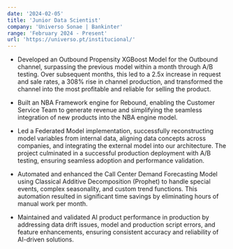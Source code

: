 ```yaml
---
date: '2024-02-05'
title: 'Junior Data Scientist'
company: 'Universo Sonae | Bankinter'
range: 'February 2024 - Present'
url: 'https://universo.pt/institucional/'
---
```


- Developed an Outbound Propensity XGBoost Model for the Outbound channel, surpassing the previous model within a month through A/B testing. Over subsequent months, this led to a 2.5x increase in request and sale rates, a 308% rise in channel production, and transformed the channel into the most profitable and reliable for selling the product.
  
- Built an NBA Framework engine for Rebound, enabling the Customer Service Team to generate revenue and simplifying the seamless integration of new products into the NBA engine model.

- Led a Federated Model implementation, successfully reconstructing model variables from internal data, aligning data concepts across companies, and integrating the external model into our architecture. The project culminated in a successful production deployment with A/B testing, ensuring seamless adoption and performance validation.

- Automated and enhanced the Call Center Demand Forecasting Model using Classical Additive Decomposition (Prophet) to handle special events, complex seasonality, and custom trend functions. This automation resulted in significant time savings by eliminating hours of manual work per month.

- Maintained and validated AI product performance in production by addressing data drift issues, model and production script errors, and feature enhancements, ensuring consistent accuracy and reliability of AI-driven solutions.